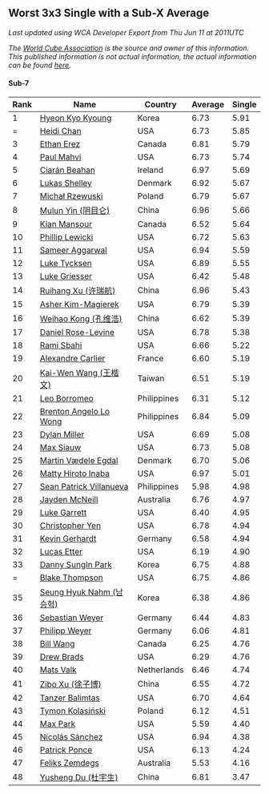 ## Worst 3x3 Single with a Sub-X Average

*Last updated using WCA Developer Export from Thu Jun 11 at 2011UTC*

*The [World Cube Association](https://www.worldcubeassociation.org) is the source and owner of this information. This published information is not actual information, the actual information can be found [here](https://www.worldcubeassociation.org/results).*

#### Sub-7

|Rank|Name|Country|Average|Single|  
|--|--|--|--|--|  
|1|[Hyeon Kyo Kyoung](https://www.worldcubeassociation.org/persons/2013KYOU01)|Korea|6.73|5.91|  
|=|[Heidi Chan](https://www.worldcubeassociation.org/persons/2018CHAN50)|USA|6.73|5.85|  
|3|[Ethan Erez](https://www.worldcubeassociation.org/persons/2017EREZ01)|Canada|6.81|5.79|  
|4|[Paul Mahvi](https://www.worldcubeassociation.org/persons/2012MAHV01)|USA|6.73|5.74|  
|5|[Ciarán Beahan](https://www.worldcubeassociation.org/persons/2012BEAH01)|Ireland|6.97|5.69|  
|6|[Lukas Shelley](https://www.worldcubeassociation.org/persons/2016SHEL03)|Denmark|6.92|5.67|  
|7|[Michał Rzewuski](https://www.worldcubeassociation.org/persons/2014RZEW01)|Poland|6.79|5.67|  
|8|[Mulun Yin (阴目仑)](https://www.worldcubeassociation.org/persons/2009YINM01)|China|6.96|5.66|  
|9|[Kian Mansour](https://www.worldcubeassociation.org/persons/2015MANS03)|Canada|6.52|5.64|  
|10|[Phillip Lewicki](https://www.worldcubeassociation.org/persons/2012LEWI01)|USA|6.72|5.63|  
|11|[Sameer Aggarwal](https://www.worldcubeassociation.org/persons/2017AGGA01)|USA|6.94|5.59|  
|12|[Luke Tycksen](https://www.worldcubeassociation.org/persons/2012TYCK01)|USA|6.89|5.55|  
|13|[Luke Griesser](https://www.worldcubeassociation.org/persons/2015GRIE02)|USA|6.42|5.48|  
|14|[Ruihang Xu (许瑞航)](https://www.worldcubeassociation.org/persons/2017XURU04)|China|6.96|5.43|  
|15|[Asher Kim-Magierek](https://www.worldcubeassociation.org/persons/2017KIMM01)|USA|6.79|5.39|  
|16|[Weihao Kong (孔维浩)](https://www.worldcubeassociation.org/persons/2017KONG05)|China|6.62|5.39|  
|17|[Daniel Rose-Levine](https://www.worldcubeassociation.org/persons/2015ROSE01)|USA|6.78|5.38|  
|18|[Rami Sbahi](https://www.worldcubeassociation.org/persons/2011SBAH01)|USA|6.66|5.22|  
|19|[Alexandre Carlier](https://www.worldcubeassociation.org/persons/2012CARL03)|France|6.60|5.19|  
|20|[Kai-Wen Wang (王楷文)](https://www.worldcubeassociation.org/persons/2015WANG09)|Taiwan|6.51|5.19|  
|21|[Leo Borromeo](https://www.worldcubeassociation.org/persons/2015BORR01)|Philippines|6.31|5.12|  
|22|[Brenton Angelo Lo Wong](https://www.worldcubeassociation.org/persons/2017WONG01)|Philippines|6.84|5.09|  
|23|[Dylan Miller](https://www.worldcubeassociation.org/persons/2015MILL01)|USA|6.69|5.08|  
|24|[Max Siauw](https://www.worldcubeassociation.org/persons/2017SIAU02)|USA|6.73|5.08|  
|25|[Martin Vædele Egdal](https://www.worldcubeassociation.org/persons/2013EGDA02)|Denmark|6.70|5.06|  
|26|[Matty Hiroto Inaba](https://www.worldcubeassociation.org/persons/2016INAB01)|USA|6.97|5.01|  
|27|[Sean Patrick Villanueva](https://www.worldcubeassociation.org/persons/2017VILL41)|Philippines|5.98|4.98|  
|28|[Jayden McNeill](https://www.worldcubeassociation.org/persons/2012MCNE01)|Australia|6.76|4.97|  
|29|[Luke Garrett](https://www.worldcubeassociation.org/persons/2017GARR05)|USA|6.40|4.95|  
|30|[Christopher Yen](https://www.worldcubeassociation.org/persons/2016YENC01)|USA|6.78|4.94|  
|31|[Kevin Gerhardt](https://www.worldcubeassociation.org/persons/2013GERH01)|Germany|6.58|4.94|  
|32|[Lucas Etter](https://www.worldcubeassociation.org/persons/2011ETTE01)|USA|6.19|4.90|  
|33|[Danny SungIn Park](https://www.worldcubeassociation.org/persons/2015PARK13)|Korea|6.75|4.88|  
|=|[Blake Thompson](https://www.worldcubeassociation.org/persons/2010THOM03)|USA|6.75|4.86|  
|35|[Seung Hyuk Nahm (남승혁)](https://www.worldcubeassociation.org/persons/2013NAHM01)|Korea|6.38|4.86|  
|36|[Sebastian Weyer](https://www.worldcubeassociation.org/persons/2010WEYE02)|Germany|6.44|4.83|  
|37|[Philipp Weyer](https://www.worldcubeassociation.org/persons/2010WEYE01)|Germany|6.06|4.81|  
|38|[Bill Wang](https://www.worldcubeassociation.org/persons/2010WANG68)|Canada|6.25|4.76|  
|39|[Drew Brads](https://www.worldcubeassociation.org/persons/2010BRAD01)|USA|6.29|4.76|  
|40|[Mats Valk](https://www.worldcubeassociation.org/persons/2007VALK01)|Netherlands|6.46|4.74|  
|41|[Zibo Xu (徐子博)](https://www.worldcubeassociation.org/persons/2014XUZI01)|China|6.55|4.72|  
|42|[Tanzer Balimtas](https://www.worldcubeassociation.org/persons/2013BALI01)|USA|6.70|4.64|  
|43|[Tymon Kolasiński](https://www.worldcubeassociation.org/persons/2016KOLA02)|Poland|6.12|4.51|  
|44|[Max Park](https://www.worldcubeassociation.org/persons/2012PARK03)|USA|5.59|4.40|  
|45|[Nicolás Sánchez](https://www.worldcubeassociation.org/persons/2015SANC11)|USA|6.94|4.38|  
|46|[Patrick Ponce](https://www.worldcubeassociation.org/persons/2012PONC02)|USA|6.13|4.24|  
|47|[Feliks Zemdegs](https://www.worldcubeassociation.org/persons/2009ZEMD01)|Australia|5.53|4.16|  
|48|[Yusheng Du (杜宇生)](https://www.worldcubeassociation.org/persons/2015DUYU01)|China|6.81|3.47|  
